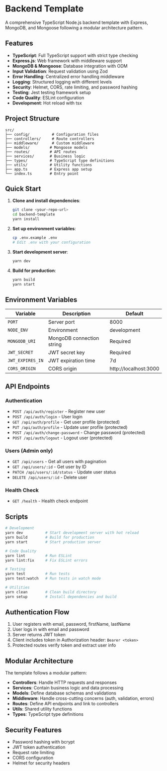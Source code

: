 # Backend Template

A comprehensive TypeScript Node.js backend template with Express, MongoDB, and Mongoose following a modular architecture pattern.

## Features

- **TypeScript**: Full TypeScript support with strict type checking
- **Express.js**: Web framework with middleware support
- **MongoDB & Mongoose**: Database integration with ODM
- **Input Validation**: Request validation using Zod
- **Error Handling**: Centralized error handling middleware
- **Logging**: Structured logging with different levels
- **Security**: Helmet, CORS, rate limiting, and password hashing
- **Testing**: Jest testing framework setup
- **Code Quality**: ESLint configuration
- **Development**: Hot reload with tsx

## Project Structure

```
src/
├── config/          # Configuration files
├── controllers/     # Route controllers
├── middleware/      # Custom middleware
├── models/         # Mongoose models
├── routes/         # API routes
├── services/       # Business logic
├── types/          # TypeScript type definitions
├── utils/          # Utility functions
├── app.ts          # Express app setup
└── index.ts        # Entry point
```

## Quick Start

1. **Clone and install dependencies**:
   ```bash
   git clone <your-repo-url>
   cd backend-template
   yarn install
   ```

2. **Set up environment variables**:
   ```bash
   cp .env.example .env
   # Edit .env with your configuration
   ```

3. **Start development server**:
   ```bash
   yarn dev
   ```

4. **Build for production**:
   ```bash
   yarn build
   yarn start
   ```

## Environment Variables

| Variable | Description | Default |
|----------|-------------|---------|
| `PORT` | Server port | 8000 |
| `NODE_ENV` | Environment | development |
| `MONGODB_URI` | MongoDB connection string | Required |
| `JWT_SECRET` | JWT secret key | Required |
| `JWT_EXPIRES_IN` | JWT expiration time | 7d |
| `CORS_ORIGIN` | CORS origin | http://localhost:3000 |

## API Endpoints

### Authentication
- `POST /api/auth/register` - Register new user
- `POST /api/auth/login` - User login
- `GET /api/auth/profile` - Get user profile (protected)
- `PUT /api/auth/profile` - Update user profile (protected)
- `POST /api/auth/change-password` - Change password (protected)
- `POST /api/auth/logout` - Logout user (protected)

### Users (Admin only)
- `GET /api/users` - Get all users with pagination
- `GET /api/users/:id` - Get user by ID
- `PATCH /api/users/:id/status` - Update user status
- `DELETE /api/users/:id` - Delete user

### Health Check
- `GET /health` - Health check endpoint

## Scripts

```bash
# Development
yarn dev          # Start development server with hot reload
yarn build        # Build for production
yarn start        # Start production server

# Code Quality
yarn lint         # Run ESLint
yarn lint:fix     # Fix ESLint errors

# Testing
yarn test         # Run tests
yarn test:watch   # Run tests in watch mode

# Utilities
yarn clean        # Clean build directory
yarn setup        # Install dependencies and build
```

## Authentication Flow

1. User registers with email, password, firstName, lastName
2. User logs in with email and password
3. Server returns JWT token
4. Client includes token in Authorization header: `Bearer <token>`
5. Protected routes verify token and extract user info

## Modular Architecture

The template follows a modular pattern:

- **Controllers**: Handle HTTP requests and responses
- **Services**: Contain business logic and data processing
- **Models**: Define database schemas and validations
- **Middleware**: Handle cross-cutting concerns (auth, validation, errors)
- **Routes**: Define API endpoints and link to controllers
- **Utils**: Shared utility functions
- **Types**: TypeScript type definitions

## Security Features

- Password hashing with bcrypt
- JWT token authentication
- Request rate limiting
- CORS configuration
- Helmet for security headers